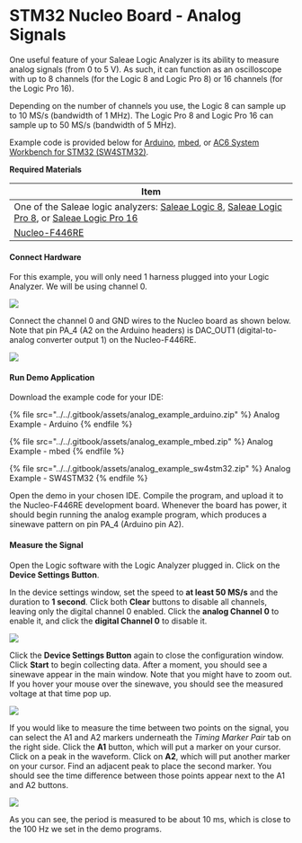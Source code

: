 # STM32 Nucleo Board - Analog Signals

One useful feature of your Saleae Logic Analyzer is its ability to measure analog signals (from 0 to 5 V). As such, it can function as an oscilloscope with up to 8 channels (for the Logic 8 and Logic Pro 8) or 16 channels (for the Logic Pro 16).

Depending on the number of channels you use, the Logic 8 can sample up to 10 MS/s (bandwidth of 1 MHz). The Logic Pro 8 and Logic Pro 16 can sample up to 50 MS/s (bandwidth of 5 MHz).

Example code is provided below for [Arduino](https://www.arduino.cc), [mbed](https://os.mbed.com), or [AC6 System Workbench for STM32 (SW4STM32)](http://www.openstm32.org).

**Required Materials**

| Item                                                                                                                                                                                                                                                          |
| ------------------------------------------------------------------------------------------------------------------------------------------------------------------------------------------------------------------------------------------------------------- |
| One of the Saleae logic analyzers: [Saleae Logic 8](https://usd.saleae.com/products/saleae-logic-8), [Saleae Logic Pro 8](https://usd.saleae.com/products/saleae-logic-pro-8), or [Saleae Logic Pro 16](https://usd.saleae.com/products/saleae-logic-pro-16)​ |
| ​[Nucleo-F446RE](https://www.digikey.com/product-detail/en/stmicroelectronics/NUCLEO-F446RE/497-15882-ND/5347712)​                                                                                                                                            |

#### Connect Hardware <a href="#connect-hardware-1" id="connect-hardware-1"></a>

For this example, you will only need 1 harness plugged into your Logic Analyzer. We will be using channel 0.&#x20;

![](<../../.gitbook/assets/saleae\_harness\_1 (3) (3) (3) (3) (3) (2) (2).jpg>)

Connect the channel 0 and GND wires to the Nucleo board as shown below. Note that pin PA\_4 (A2 on the Arduino headers) is DAC\_OUT1 (digital-to-analog converter output 1) on the Nucleo-F446RE.

![](<../../.gitbook/assets/dac\_circuit\_fritzing (1).png>)

#### Run Demo Application <a href="#run-demo-application-1" id="run-demo-application-1"></a>

Download the example code for your IDE:

{% file src="../../.gitbook/assets/analog_example_arduino.zip" %}
Analog Example - Arduino
{% endfile %}

{% file src="../../.gitbook/assets/analog_example_mbed.zip" %}
Analog Example - mbed
{% endfile %}

{% file src="../../.gitbook/assets/analog_example_sw4stm32.zip" %}
Analog Example - SW4STM32
{% endfile %}

Open the demo in your chosen IDE. Compile the program, and upload it to the Nucleo-F446RE development board. Whenever the board has power, it should begin running the analog example program, which produces a sinewave pattern on pin PA\_4 (Arduino pin A2).

#### Measure the Signal <a href="#measure-the-signal" id="measure-the-signal"></a>

Open the Logic software with the Logic Analyzer plugged in. Click on the **Device Settings Button**.

In the device settings window, set the speed to **at least 50 MS/s** and the duration to **1 second**. Click both **Clear** buttons to disable all channels, leaving only the digital channel 0 enabled. Click the **analog Channel 0** to enable it, and click the **digital Channel 0** to disable it.

![](../../.gitbook/assets/screen\_12.png)

Click the **Device Settings Button** again to close the configuration window. Click **Start** to begin collecting data. After a moment, you should see a sinewave appear in the main window. Note that you might have to zoom out. If you hover your mouse over the sinewave, you should see the measured voltage at that time pop up.

![](../../.gitbook/assets/screen\_13.png)

If you would like to measure the time between two points on the signal, you can select the A1 and A2 markers underneath the _Timing Marker Pair_ tab on the right side. Click the **A1** button, which will put a marker on your cursor. Click on a peak in the waveform. Click on **A2**, which will put another marker on your cursor. Find an adjacent peak to place the second marker. You should see the time difference between those points appear next to the A1 and A2 buttons.

![](../../.gitbook/assets/screen\_14.png)

As you can see, the period is measured to be about 10 ms, which is close to the 100 Hz we set in the demo programs.
